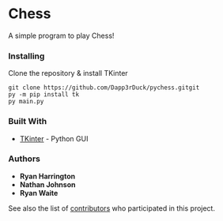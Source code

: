 # Chess
A simple program to play Chess!

### Installing

Clone the repository & install TKinter
```
git clone https://github.com/Dapp3rDuck/pychess.gitgit
py -m pip install tk
py main.py
```

### Built With

* [TKinter](https://docs.python.org/3/library/tkinter.html) - Python GUI

### Authors

* **Ryan Harrington**
* **Nathan Johnson**
* **Ryan Waite**

See also the list of [contributors](https://github.com/Dapp3rDuck/pychess/contributors) who participated in this project.

